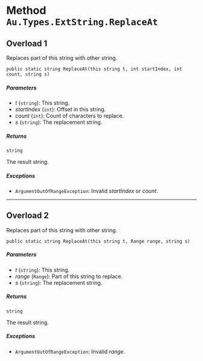 # Method `Au.Types.ExtString.ReplaceAt`

## Overload 1

Replaces part of this string with other string.

```
public static string ReplaceAt(this string t, int startIndex, int count, string s)
```

##### Parameters

- *t*  (`string`):
    This string.
- *startIndex*  (`int`):
    Offset in this string.
- *count*  (`int`):
    Count of characters to replace.
- *s*  (`string`):
    The replacement string.

##### Returns

`string`

The result string.

##### Exceptions

- `ArgumentOutOfRangeException`:
    Invalid *startIndex* or *count*.

* * *

## Overload 2

Replaces part of this string with other string.

```
public static string ReplaceAt(this string t, Range range, string s)
```

##### Parameters

- *t*  (`string`):
    This string.
- *range*  (`Range`):
    Part of this string to replace.
- *s*  (`string`):
    The replacement string.

##### Returns

`string`

The result string.

##### Exceptions

- `ArgumentOutOfRangeException`:
    Invalid *range*.